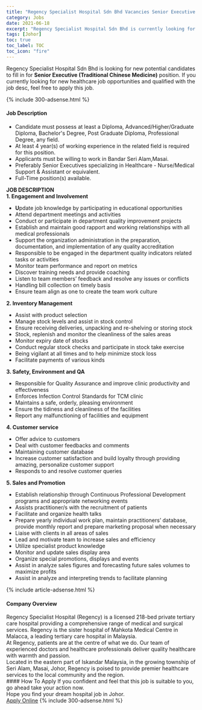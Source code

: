 ```yaml
---
title: "Regency Specialist Hospital Sdn Bhd Vacancies Senior Executive (Traditional Chinese Medicine)" 
category: Jobs 
date: 2021-06-18 
excerpt: "Regency Specialist Hospital Sdn Bhd is currently looking for suitable person to fill in the Senior Executive (Traditional Chinese Medicine) which positioned at Johor" 
tags: [Johor] 
toc: true 
toc_label: TOC 
toc_icon: "fire" 
--- 
```


<p>Regency Specialist Hospital Sdn Bhd is looking for new potential candidates to fill in for <b>Senior Executive (Traditional Chinese Medicine)</b> position. If you currently looking for new healthcare job opportunities and qualified with the job desc, feel free to apply this job.
</p>{% include 300-adsense.html %} 
<div><div><h4>Job Description</h4></div><div><div><span><div><ul><li>Candidate must possess at least a Diploma, Advanced/Higher/Graduate Diploma, Bachelor's Degree, Post Graduate Diploma, Professional Degree, any field.</li><li>At least 4 year(s) of working experience in the related field is required for this position.</li><li>Applicants must be willing to work in Bandar Seri Alam,Masai.</li><li>Preferably Senior Executives specializing in Healthcare - Nurse/Medical Support &amp; Assistant or equivalent.</li><li>Full-Time position(s) available.</li></ul><div><strong>JOB DESCRIPTION</strong></div><div><strong>1. Engagement and Involvement</strong></div><ul><li><strong>U</strong>pdate job knowledge by participating in educational opportunities</li><li>Attend department meetings and activities</li><li>Conduct or participate in department quality improvement projects</li><li>Establish and maintain good rapport and working relationships with all medical professionals</li><li>Support the organization administration in the preparation, documentation, and implementation of any quality accreditation</li><li>Responsible to be engaged in the department quality indicators related tasks or activities</li><li>Monitor team performance and report on metrics</li><li>Discover training needs and provide coaching</li><li>Listen to team members&#8217; feedback and resolve any issues or conflicts</li><li>Handling bill collection on timely basis</li><li>Ensure team align as one to create the team work culture</li></ul><div><strong>2. Inventory Management</strong></div><ul><li>Assist with product selection</li><li>Manage stock levels and assist in stock control</li><li>Ensure receiving deliveries, unpacking and re-shelving or storing stock</li><li>Stock, replenish and monitor the cleanliness of the sales areas</li><li>Monitor expiry date of stocks</li><li>Conduct regular stock checks and participate in stock take exercise</li><li>Being vigilant at all times and to help minimize stock loss</li><li>Facilitate payments of various kinds</li></ul><div><strong>3. Safety, Environment and QA</strong></div><ul><li>Responsible for Quality Assurance and improve clinic productivity and effectiveness</li><li>Enforces Infection Control Standards for TCM clinic</li><li>Maintains a safe, orderly, pleasing environment</li><li>Ensure the tidiness and cleanliness of the facilities</li><li>Report any malfunctioning of facilities and equipment</li></ul><div><strong>4. Customer service</strong></div><ul><li>Offer advice to customers</li><li>Deal with customer feedbacks and comments</li><li>Maintaining customer database</li><li>Increase customer satisfaction and build loyalty through providing amazing, personalize customer support</li><li>Responds to and resolve customer queries</li></ul><div><strong>5. Sales and Promotion</strong></div><ul><li>Establish relationship through Continuous Professional Development programs and appropriate networking events</li><li>Assists practitioner/s with the recruitment of patients</li><li>Facilitate and organize health talks&#160;</li><li>Prepare yearly individual work plan, maintain practitioners&#8217; database, provide monthly report and prepare marketing proposal when necessary</li><li>Liaise with clients in all areas of sales</li><li>Lead and motivate team to increase sales and efficiency</li><li>Utilize specialist product knowledge</li><li>Monitor and update sales display area</li><li>Organize special promotions, displays and events</li><li>Assist in analyze sales figures and forecasting future sales volumes to maximize profits</li><li>Assist in analyze and interpreting trends to facilitate planning</li></ul></div></span></div></div></div> 
{% include article-adsense.html %} 
<div><div><h4>Company Overview</h4></div><div><div><span><div><div>
<div>
		Regency Specialist Hospital (Regency) is a licensed 218-bed private tertiary care hospital providing a comprehensive range of medical and surgical services. Regency is the sister hospital of Mahkota Medical Centre in Malacca, a leading tertiary care hospital in Malaysia.</div>
<div>
		At Regency, patients are at the centre of what we do. Our team of experienced doctors and healthcare professionals deliver quality healthcare with warmth and passion.</div>
<div>
		Located in the eastern part of Iskandar Malaysia, in the growing township of Seri Alam, Masai, Johor, Regency is poised to provide premier healthcare services to the local community and the region.</div>
</div></div></span></div></div></div> 
#### How To Apply 
If you confident and feel that this job is suitable to you, go ahead take your action now. <br/> 
Hope you find your dream hospital job in Johor. <br/> 
<a href="https://www.jobstreet.com.my/en/job/senior-executive-traditional-chinese-medicine-4593084?jobId=jobstreet-my-job-4593084" class="btn btn--warning" target="_blank" rel="nofollow noopenner">Apply Online</a> 
{% include 300-adsense.html %} 